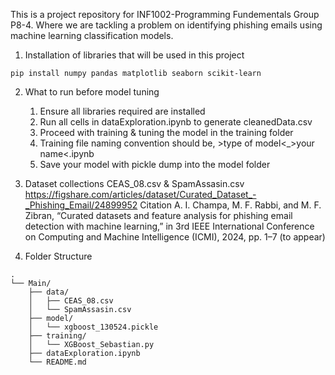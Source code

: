 This is a project repository for INF1002-Programming Fundementals Group P8-4.
Where we are tackling a problem on identifying phishing emails using machine learning classification models.

1. Installation of libraries that will be used in this project
```
pip install numpy pandas matplotlib seaborn scikit-learn
```

2. What to run before model tuning
    1. Ensure all libraries required are installed
    2. Run all cells in dataExploration.ipynb to generate cleanedData.csv
    3. Proceed with training & tuning the model in the training folder
    4. Training file naming convention should be, >type of model<_>your name<.ipynb
    5. Save your model with pickle dump into the model folder

3. Dataset collections
CEAS_08.csv & SpamAssasin.csv
https://figshare.com/articles/dataset/Curated_Dataset_-_Phishing_Email/24899952
Citation
A. I. Champa, M. F. Rabbi, and M. F. Zibran, “Curated datasets and feature analysis for phishing email detection with machine learning,” in 3rd IEEE International Conference on Computing and Machine Intelligence (ICMI), 2024, pp. 1–7 (to appear)

4. Folder Structure
```
.
└── Main/
    ├── data/
    │   ├── CEAS_08.csv
    │   └── SpamAssasin.csv
    ├── model/
    │   └── xgboost_130524.pickle
    ├── training/
    │   └── XGBoost_Sebastian.py
    ├── dataExploration.ipynb
    └── README.md
```
